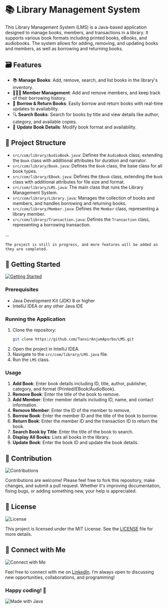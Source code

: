 # 📚 Library Management System

This Library Management System (LMS) is a Java-based application designed to manage books, members, and transactions in a library. It supports various book formats including printed books, eBooks, and audiobooks. The system allows for adding, removing, and updating books and members, as well as borrowing and returning books.

## 🗃️ Features

- 📚 **Manage Books**: Add, remove, search, and list books in the library's inventory.
- 🧑‍🤝‍🧑 **Member Management**: Add and remove members, and keep track of their borrowing history.
- 🔄 **Borrow & Return Books**: Easily borrow and return books with real-time updates to availability.
- 🔍 **Search Books**: Search for books by title and view details like author, category, and available copies.
- 📝 **Update Book Details**: Modify book format and availability.


## 📂 Project Structure

- `src/com/library/AudioBook.java`: Defines the `AudioBook` class, extending the `Book` class with additional attributes for duration and narrator.
- `src/com/library/Book.java`: Defines the `Book` class, the base class for all book types.
- `src/com/library/EBook.java`: Defines the `EBook` class, extending the `Book` class with additional attributes for file size and format.
- `src/com/library/LMS.java`: The main class that runs the Library Management System.
- `src/com/library/Library.java`: Manages the collection of books and members, and handles borrowing and returning books.
- `src/com/library/Member.java`: Defines the `Member` class, representing a library member.
- `src/com/library/Transaction.java`: Defines the `Transaction` class, representing a borrowing transaction.

...
<br>
<br>
`The project is still in progress, and more features will be added as they are completed.`
<br>

## 🚀 Getting Started

[![Getting Started](https://img.shields.io/badge/Getting_Started-Ready-red)](https://github.com/TanvirAnjumApurbo/LMS.git)

### Prerequisites

- Java Development Kit (JDK) 8 or higher
- IntelliJ IDEA or any other Java IDE

### Running the Application

1. Clone the repository:
    ```sh
    git clone https://github.com/TanvirAnjumApurbo/LMS.git
    ```
2. Open the project in IntelliJ IDEA.
3. Navigate to the `src/com/library/LMS.java` file.
4. Run the `LMS` class.

### Usage

1. **Add Book**: Enter book details including ID, title, author, publisher, category, and format (Printed/EBook/AudioBook).
2. **Remove Book**: Enter the title of the book to remove.
3. **Add Member**: Enter member details including ID, name, and contact information.
4. **Remove Member**: Enter the ID of the member to remove.
5. **Borrow Book**: Enter the member ID and the title of the book to borrow.
6. **Return Book**: Enter the member ID and the transaction ID to return the book.
7. **Search Book by Title**: Enter the title of the book to search.
8. **Display All Books**: Lists all books in the library.
9. **Update Book**: Enter the book ID and update the book details.

## 🤝 Contribution

![Contributions](https://img.shields.io/badge/Contributions-Welcome-brightgreen.svg)

Contributions are welcome! Please feel free to fork this repository, make changes, and submit a pull request. Whether it's improving documentation, fixing bugs, or adding something new, your help is appreciated.

## 📄 License

![License](https://img.shields.io/badge/License-MIT-green.svg)

This project is licensed under the MIT License. See the [LICENSE](./LICENSE) file for more details.

## 🔗 Connect with Me

![Connect with Me](https://img.shields.io/badge/Connect-with%20Tanvir-%23007bff)

Feel free to connect with me on [LinkedIn](https://www.linkedin.com/in/tanvir-anjum-apurbo-2a8b1620b/). I’m always open to discussing new opportunities, collaborations, and programming!

### Happy coding! 🚀

![Made with Java](https://img.shields.io/badge/Made%20with-Java-brown.svg)